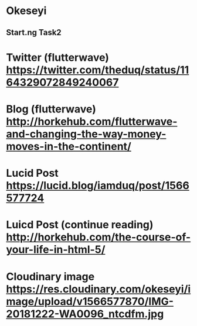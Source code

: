 # Okeseyi
## Start.ng Task2
# Twitter (flutterwave) https://twitter.com/theduq/status/1164329072849240067
# Blog (flutterwave) http://horkehub.com/flutterwave-and-changing-the-way-money-moves-in-the-continent/
# Lucid Post https://lucid.blog/iamduq/post/1566577724
# Luicd Post (continue reading) http://horkehub.com/the-course-of-your-life-in-html-5/
# Cloudinary image https://res.cloudinary.com/okeseyi/image/upload/v1566577870/IMG-20181222-WA0096_ntcdfm.jpg
